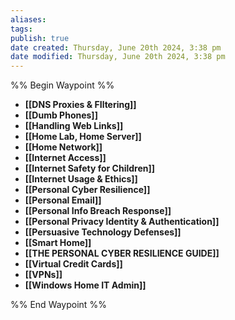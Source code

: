 ```yaml
---
aliases: 
tags: 
publish: true
date created: Thursday, June 20th 2024, 3:38 pm
date modified: Thursday, June 20th 2024, 3:38 pm
---
```

%% Begin Waypoint %%
- **[[DNS Proxies & FIltering]]**
- **[[Dumb Phones]]**
- **[[Handling Web Links]]**
- **[[Home Lab, Home Server]]**
- **[[Home Network]]**
- **[[Internet Access]]**
- **[[Internet Safety for Children]]**
- **[[Internet Usage & Ethics]]**
- **[[Personal Cyber Resilience]]**
- **[[Personal Email]]**
- **[[Personal Info Breach Response]]**
- **[[Personal Privacy Identity & Authentication]]**
- **[[Persuasive Technology Defenses]]**
- **[[Smart Home]]**
- **[[THE PERSONAL CYBER RESILIENCE GUIDE]]**
- **[[Virtual Credit Cards]]**
- **[[VPNs]]**
- **[[Windows Home IT Admin]]**

%% End Waypoint %%